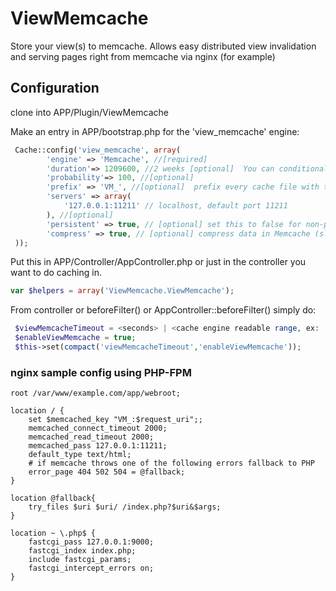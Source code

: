 # ViewMemcache

Store your view(s) to memcache.  Allows easy distributed view invalidation and serving pages right from memcache via nginx (for example)

## Configuration

clone into APP/Plugin/ViewMemcache

Make an entry in APP/bootstrap.php for the 'view_memcache' engine:

```php
 Cache::config('view_memcache', array(
 		'engine' => 'Memcache', //[required]
 		'duration'=> 1209600, //2 weeks [optional]  You can conditionally set this in your controller and or action, see below
 		'probability'=> 100, //[optional]
  		'prefix' => 'VM_', //[optional]  prefix every cache file with this string. If you change, make sure to update your nginx conf
  		'servers' => array(
  			'127.0.0.1:11211' // localhost, default port 11211
  		), //[optional]
  		'persistent' => true, // [optional] set this to false for non-persistent connections
  		'compress' => true, // [optional] compress data in Memcache (slower, but uses less memory)
 ));
 ```
 
Put this in APP/Controller/AppController.php or just in the controller you want to do caching in.  

```php
var $helpers = array('ViewMemcache.ViewMemcache');  
```

From controller or beforeFilter() or AppController::beforeFilter() simply do:

```php
 $viewMemcacheTimeout = <seconds> | <cache engine readable range, ex: '+30 days'>;	//This is optional. If not set, will use
 $enableViewMemcache = true;
 $this->set(compact('viewMemcacheTimeout','enableViewMemcache'));
```

### nginx sample config using PHP-FPM

```
root /var/www/example.com/app/webroot;
	
location / {
	set $memcached_key "VM_:$request_uri";;
	memcached_connect_timeout 2000;
	memcached_read_timeout 2000;
	memcached_pass 127.0.0.1:11211;
	default_type text/html;
	# if memcache throws one of the following errors fallback to PHP
	error_page 404 502 504 = @fallback;
}

location @fallback{
	try_files $uri $uri/ /index.php?$uri&$args;
}

location ~ \.php$ {
	fastcgi_pass 127.0.0.1:9000;
	fastcgi_index index.php;
	include fastcgi_params;
	fastcgi_intercept_errors on;
}
```
